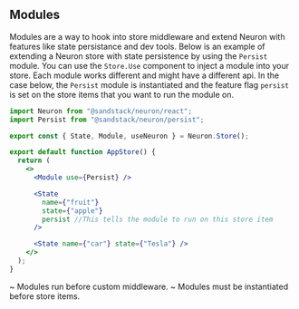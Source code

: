 ## Modules

Modules are a way to hook into store middleware and extend Neuron with features like state persistance and dev tools. Below is an example of extending a Neuron store with state persistence by using the `Persist` module. You can use the `Store.Use` component to inject a module into your store. Each module works different and might have a different api. In the case below, the `Persist` module is instantiated and the feature flag `persist` is set on the store items that you want to run the module on.

```jsx
import Neuron from "@sandstack/neuron/react";
import Persist from "@sandstack/neuron/persist";

export const { State, Module, useNeuron } = Neuron.Store();

export default function AppStore() {
  return (
    <>
      <Module use={Persist} />

      <State
        name={"fruit"}
        state={"apple"}
        persist //This tells the module to run on this store item
      />

      <State name={"car"} state={"Tesla"} />
    </>
  );
}
```

~ Modules run before custom middleware.
~ Modules must be instantiated before store items.
